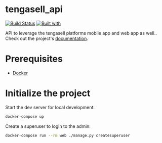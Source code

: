 # tengasell_api

[![Build Status](https://travis-ci.org/Rmaravanyika/tengasell_api.svg?branch=master)](https://travis-ci.org/Rmaravanyika/tengasell_api)
[![Built with](https://img.shields.io/badge/Built_with-Cookiecutter_Django_Rest-F7B633.svg)](https://github.com/agconti/cookiecutter-django-rest)

API to leverage the tengasell platforms mobile app and web app as well.. Check out the project's [documentation](http://Rmaravanyika.github.io/tengasell_api/).

# Prerequisites

- [Docker](https://docs.docker.com/docker-for-mac/install/)

# Initialize the project

Start the dev server for local development:

```bash
docker-compose up
```

Create a superuser to login to the admin:

```bash
docker-compose run --rm web ./manage.py createsuperuser
```
